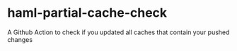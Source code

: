 # haml-partial-cache-check
A Github Action to check if you updated all caches that contain your pushed changes
